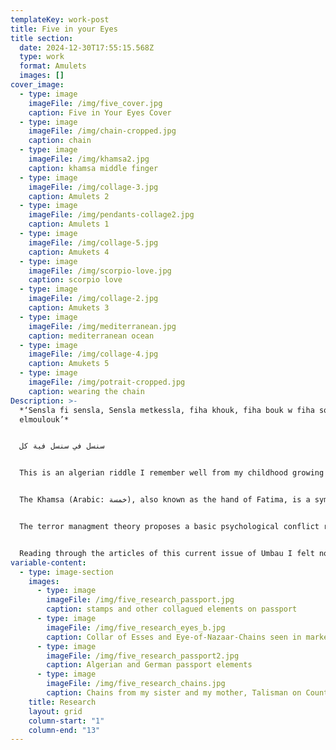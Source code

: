 ```yaml
---
templateKey: work-post
title: Five in your Eyes
title section:
  date: 2024-12-30T17:55:15.568Z
  type: work
  format: Amulets
  images: []
cover_image:
  - type: image
    imageFile: /img/five_cover.jpg
    caption: Five in Your Eyes Cover
  - type: image
    imageFile: /img/chain-cropped.jpg
    caption: chain
  - type: image
    imageFile: /img/khamsa2.jpg
    caption: khamsa middle finger
  - type: image
    imageFile: /img/collage-3.jpg
    caption: Amulets 2
  - type: image
    imageFile: /img/pendants-collage2.jpg
    caption: Amulets 1
  - type: image
    imageFile: /img/collage-5.jpg
    caption: Amukets 4
  - type: image
    imageFile: /img/scorpio-love.jpg
    caption: scorpio love
  - type: image
    imageFile: /img/collage-2.jpg
    caption: Amukets 3
  - type: image
    imageFile: /img/mediterranean.jpg
    caption: mediterranean ocean
  - type: image
    imageFile: /img/collage-4.jpg
    caption: Amukets 5
  - type: image
    imageFile: /img/potrait-cropped.jpg
    caption: wearing the chain
Description: >-
  *‘Sensla fi sensla, Sensla metkessla, fiha khouk, fiha bouk w fiha soultan
  elmoulouk’*


  سنسل في سنسل فية كل


  This is an algerian riddle I remember well from my childhood growing up. It translates roughly to ‘A chain in a chain, a lying chain, in it is your brother, your father and the ruler of angels’ what is it? … the answer would be — the graveyard. Not only does the riddle rhyme in the algerian arabic dielect, the answer has a less dark and morbid connotation in arab cultures than in the west. Rather than thinking of life and reproduction as a chain this riddle proposes the graveyard with family ancestors as links in a chain.


  The Khamsa (Arabic: خمسة), also known as the hand of Fatima, is a symbol used to protect against the evil eye, a malicious stare believed to be able to cause illness, death or just general unluckiness. *khamsa fi ainyk* ("five \[fingers] in your eyes") is a saying to deflect the evil eye (or literally just *the eye)* verbally. The symbol even made it to the cover of my Algerian passport protecting me internationally if I want it or not. Aside from superstition it seems to me that Amulets and Talismans can protect the wearer from very real fears: the fear of ill intention and envy by others in case of the khamsa. The fear to lose the connection to roots, nationality and identity (closely tied to pride and affiliation) through pendants in the shape of the national borders, or in the shape of the whole continent in the case of Africa (not that I have ever seen a necklace in the shape of another continent). The fear of classist discrimination in the case of chains in Hip Hop maybe? The fear of poverty through savings and wealth in form of jewelry, less volatile to market fluctuations. And obviously the fear of death in case of religious symbols.


  The terror managment theory proposes a basic psychological conflict resulting from having a evolutional self-preservation instinct while realizing that death is inevitable and to some extent unpredictable. This conflict produces terror, which is managed through escapism and cultural beliefs that counter biological reality with more significant and enduring forms of meaning and value through symbolic immortality. For example, values of national identity, lineage, posterity,  superiority over animals, legacy and work. This relates closely to finding, assigning and maintaining meaning. Especially in more abstract art disciplines we search nervously for meaning and reason. If there is no meaning there is a problem.


  Reading through the articles of this current issue of Umbau I felt not only a continious anxiety dealing with conflicts and challenges of current times but also a protective and hopeful tone in the texts, condensed in form of the titles. So I made a necklace, with Amulets (providing protection from danger) and talismans (attracting good luck) as a measure to cope with my own and with generational fears. A middle finger Khamsa, the shape of the mediterranean ocean, pangea, a spiral galaxy, the ghost of the german eagle, the Stuttgart Horse, Africa upside down, a raging bull, an AI-trained human 3d-model, a creepy baby, a derpy elephant, a burning flower, a branch or scar, a scorpion, a bird or missile, a symbol for tax money and a cute bunny. The motives are references to other articles of this issue, motives around my own national identity, inspired from pendants from my sister and my mother and motives from my sketchbook that give me joy, some charged with more, some with less meaning.
variable-content:
  - type: image-section
    images:
      - type: image
        imageFile: /img/five_research_passport.jpg
        caption: stamps and other collagued elements on passport
      - type: image
        imageFile: /img/five_research_eyes_b.jpg
        caption: Collar of Esses and Eye-of-Nazaar-Chains seen in market
      - type: image
        imageFile: /img/five_research_passport2.jpg
        caption: Algerian and German passport elements
      - type: image
        imageFile: /img/five_research_chains.jpg
        caption: Chains from my sister and my mother, Talisman on Count of St. Germain
    title: Research
    layout: grid
    column-start: "1"
    column-end: "13"
---
```

